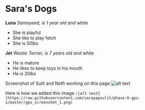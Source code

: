 # Sara's Dogs

**Luna** 
*Samoyeed, is 1 year old and white*
* She is playful
* She like to play fetch
* She is 50lbs

**Jet**
*Westie Terrier, is 7 years old and white*
* He is mature
* He likes to keep toys in his mouth
* He is 20lbs


Screenshot of Sulit and Noth working on this page
![alt text](https://raw.githubusercontent.com/sarayapsulit/phase-0-gps-1/master/gps_screenshot_1.png)

Here is how we added this image
`![alt text](https://raw.githubusercontent.com/sarayapsulit/phase-0-gps-1/master/gps_screenshot_1.png)`



